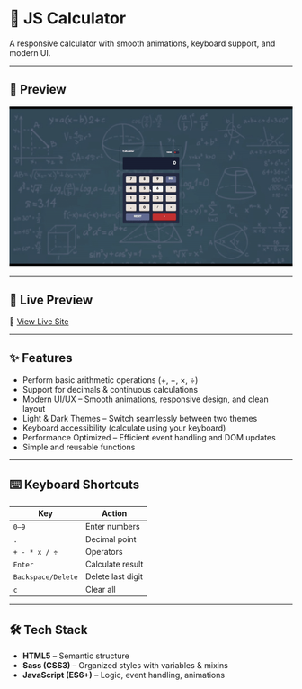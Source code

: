 # 🧮 JS Calculator  
A responsive calculator with smooth animations, keyboard support, and modern UI.  

---

## 📸 Preview  

![Video preview](./images/preview2.gif)  

---

## 🚀 Live Preview  

🔗 [View Live Site](https://gamalhafez.github.io/js-calculator/)  

---

## ✨ Features  

- Perform basic arithmetic operations (+, −, ×, ÷)  
- Support for decimals & continuous calculations  
- Modern UI/UX – Smooth animations, responsive design, and clean layout  
- Light & Dark Themes – Switch seamlessly between two themes  
- Keyboard accessibility (calculate using your keyboard)  
- Performance Optimized – Efficient event handling and DOM updates  
- Simple and reusable functions  

---

## ⌨️ Keyboard Shortcuts  

| Key              | Action             |  
| ---------------- | ------------------ |  
| `0–9`            | Enter numbers      |  
| `.`              | Decimal point      |  
| `+ - * x / ÷`    | Operators          |  
| `Enter`          | Calculate result   |  
| `Backspace/Delete` | Delete last digit |  
| `c`              | Clear all          |  

---

## 🛠️ Tech Stack  

- **HTML5** – Semantic structure  
- **Sass (CSS3)** – Organized styles with variables & mixins  
- **JavaScript (ES6+)** – Logic, event handling, animations  
